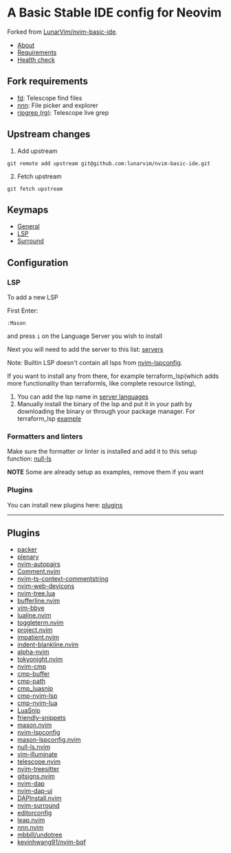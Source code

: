 # A Basic Stable IDE config for Neovim

Forked from [LunarVim/nvim-basic-ide](https://github.com/LunarVim/nvim-basic-ide).

- [About](https://github.com/LunarVim/nvim-basic-ide#readme)
- [Requirements](https://github.com/LunarVim/nvim-basic-ide/blob/master/README.md#install-neovim-08)
- [Health check](https://github.com/LunarVim/nvim-basic-ide/blob/master/README.md#get-healthy)

## Fork requirements

- [fd](https://github.com/sharkdp/fd): Telescope find files
- [nnn](https://github.com/jarun/nnn): File picker and explorer
- [ripgrep (rg)](https://github.com/BurntSushi/ripgrep): Telescope live grep

## Upstream changes

1. Add upstream

```console
git remote add upstream git@github.com:lunarvim/nvim-basic-ide.git
```

2. Fetch upstream

```console
git fetch upstream
```

## Keymaps

- [General](https://github.com/michalsvorc/nvim-basic-ide/blob/main/lua/user/keymaps.lua)
- [LSP](https://github.com/michalsvorc/nvim-basic-ide/blob/main/lua/user/lsp/handlers.lua#L55)
- [Surround](https://github.com/kylechui/nvim-surround/blob/v1.0.0/README.md#rocket-usage)

## Configuration

### LSP

To add a new LSP

First Enter:

```
:Mason
```

and press `i` on the Language Server you wish to install

Next you will need to add the server to this list: [servers](https://github.com/michalsvorc/nvim-basic-ide/blob/main/lua/user/servers.lua)

Note: Builtin LSP doesn't contain all lsps from [nvim-lspconfig](https://github.com/neovim/nvim-lspconfig/blob/master/doc/server_configurations.md).

If you want to install any from there, for example terraform_lsp(which adds more functionality than terraformls, like complete resource listing),

1. You can add the lsp name in [server languages](https://github.com/michalsvorc/nvim-basic-ide/blob/main/lua/user/servers.lua#L2)
2. Manually install the binary of the lsp and put it in your path by downloading the binary or through your package manager. For terraform_lsp [example](https://github.com/juliosueiras/terraform-lsp/releases)

### Formatters and linters

Make sure the formatter or linter is installed and add it to this setup function: [null-ls](https://github.com/LunarVim/nvim-basic-ide/blob/0e65f504f634026f5765ce6a092612d385d6306d/lua/user/lsp/null-ls.lua#L12)

**NOTE** Some are already setup as examples, remove them if you want

### Plugins

You can install new plugins here: [plugins](https://github.com/LunarVim/nvim-basic-ide/blob/0e65f504f634026f5765ce6a092612d385d6306d/lua/user/plugins.lua#L45)

---

## Plugins

- [packer](https://github.com/wbthomason/packer.nvim)
- [plenary](https://github.com/nvim-lua/plenary.nvim)
- [nvim-autopairs](https://github.com/windwp/nvim-autopairs)
- [Comment.nvim](https://github.com/numToStr/Comment.nvim)
- [nvim-ts-context-commentstring](https://github.com/JoosepAlviste/nvim-ts-context-commentstring)
- [nvim-web-devicons](https://github.com/kyazdani42/nvim-web-devicons)
- [nvim-tree.lua](https://github.com/kyazdani42/nvim-tree.lua)
- [bufferline.nvim](https://github.com/akinsho/bufferline.nvim)
- [vim-bbye](https://github.com/moll/vim-bbye)
- [lualine.nvim](https://github.com/nvim-lualine/lualine.nvim)
- [toggleterm.nvim](https://github.com/akinsho/toggleterm.nvim)
- [project.nvim](https://github.com/ahmedkhalf/project.nvim)
- [impatient.nvim](https://github.com/lewis6991/impatient.nvim)
- [indent-blankline.nvim](https://github.com/lukas-reineke/indent-blankline.nvim)
- [alpha-nvim](https://github.com/goolord/alpha-nvim)
- [tokyonight.nvim](https://github.com/folke/tokyonight.nvim)
- [nvim-cmp](https://github.com/hrsh7th/nvim-cmp)
- [cmp-buffer](https://github.com/hrsh7th/cmp-buffer)
- [cmp-path](https://github.com/hrsh7th/cmp-path)
- [cmp_luasnip](https://github.com/saadparwaiz1/cmp_luasnip)
- [cmp-nvim-lsp](https://github.com/hrsh7th/cmp-nvim-lsp)
- [cmp-nvim-lua](https://github.com/hrsh7th/cmp-nvim-lua)
- [LuaSnip](https://github.com/L3MON4D3/LuaSnip)
- [friendly-snippets](https://github.com/rafamadriz/friendly-snippets)
- [mason.nvim](https://github.com/williamboman/mason.nvim)
- [nvim-lspconfig](https://github.com/neovim/nvim-lspconfig)
- [mason-lspconfig.nvim](https://github.com/williamboman/mason-lspconfig.nvim)
- [null-ls.nvim](https://github.com/jose-elias-alvarez/null-ls.nvim)
- [vim-illuminate](https://github.com/RRethy/vim-illuminate)
- [telescope.nvim](https://github.com/nvim-telescope/telescope.nvim)
- [nvim-treesitter](https://github.com/nvim-treesitter/nvim-treesitter)
- [gitsigns.nvim](https://github.com/lewis6991/gitsigns.nvim)
- [nvim-dap](https://github.com/mfussenegger/nvim-dap)
- [nvim-dap-ui](https://github.com/rcarriga/nvim-dap-ui)
- [DAPInstall.nvim](https://github.com/ravenxrz/DAPInstall.nvim)
- [nvim-surround](https://github.com/kylechui/nvim-surround)
- [editorconfig](https://github.com/gpanders/editorconfig.nvim)
- [leap.nvim](https://github.com/ggandor/leap.nvim)
- [nnn.nvim](https://github.com/luukvbaal/nnn.nvim)
- [mbbill/undotree](https://github.com/mbbill/undotree)
- [kevinhwang91/nvim-bqf](https://github.com/kevinhwang91/nvim-bqf)

